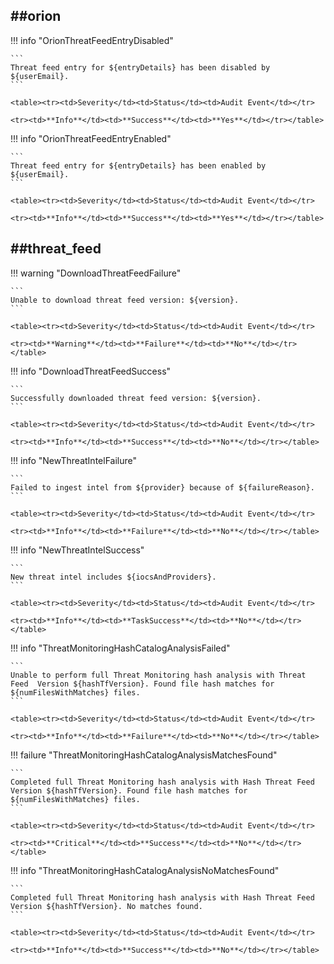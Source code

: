 ##orion
----

!!! info "OrionThreatFeedEntryDisabled"

    ```
    Threat feed entry for ${entryDetails} has been disabled by ${userEmail}.
    ```

    <table><tr><td>Severity</td><td>Status</td><td>Audit Event</td></tr>

    <tr><td>**Info**</td><td>**Success**</td><td>**Yes**</td></tr></table>


!!! info "OrionThreatFeedEntryEnabled"

    ```
    Threat feed entry for ${entryDetails} has been enabled by ${userEmail}.
    ```

    <table><tr><td>Severity</td><td>Status</td><td>Audit Event</td></tr>

    <tr><td>**Info**</td><td>**Success**</td><td>**Yes**</td></tr></table>



##threat_feed
----

!!! warning "DownloadThreatFeedFailure"

    ```
    Unable to download threat feed version: ${version}.
    ```

    <table><tr><td>Severity</td><td>Status</td><td>Audit Event</td></tr>

    <tr><td>**Warning**</td><td>**Failure**</td><td>**No**</td></tr></table>


!!! info "DownloadThreatFeedSuccess"

    ```
    Successfully downloaded threat feed version: ${version}.
    ```

    <table><tr><td>Severity</td><td>Status</td><td>Audit Event</td></tr>

    <tr><td>**Info**</td><td>**Success**</td><td>**No**</td></tr></table>


!!! info "NewThreatIntelFailure"

    ```
    Failed to ingest intel from ${provider} because of ${failureReason}.
    ```

    <table><tr><td>Severity</td><td>Status</td><td>Audit Event</td></tr>

    <tr><td>**Info**</td><td>**Failure**</td><td>**No**</td></tr></table>


!!! info "NewThreatIntelSuccess"

    ```
    New threat intel includes ${iocsAndProviders}.
    ```

    <table><tr><td>Severity</td><td>Status</td><td>Audit Event</td></tr>

    <tr><td>**Info**</td><td>**TaskSuccess**</td><td>**No**</td></tr></table>


!!! info "ThreatMonitoringHashCatalogAnalysisFailed"

    ```
    Unable to perform full Threat Monitoring hash analysis with Threat Feed  Version ${hashTfVersion}. Found file hash matches for ${numFilesWithMatches} files.
    ```

    <table><tr><td>Severity</td><td>Status</td><td>Audit Event</td></tr>

    <tr><td>**Info**</td><td>**Failure**</td><td>**No**</td></tr></table>


!!! failure "ThreatMonitoringHashCatalogAnalysisMatchesFound"

    ```
    Completed full Threat Monitoring hash analysis with Hash Threat Feed  Version ${hashTfVersion}. Found file hash matches for ${numFilesWithMatches} files.
    ```

    <table><tr><td>Severity</td><td>Status</td><td>Audit Event</td></tr>

    <tr><td>**Critical**</td><td>**Success**</td><td>**No**</td></tr></table>


!!! info "ThreatMonitoringHashCatalogAnalysisNoMatchesFound"

    ```
    Completed full Threat Monitoring hash analysis with Hash Threat Feed  Version ${hashTfVersion}. No matches found.
    ```

    <table><tr><td>Severity</td><td>Status</td><td>Audit Event</td></tr>

    <tr><td>**Info**</td><td>**Success**</td><td>**No**</td></tr></table>

